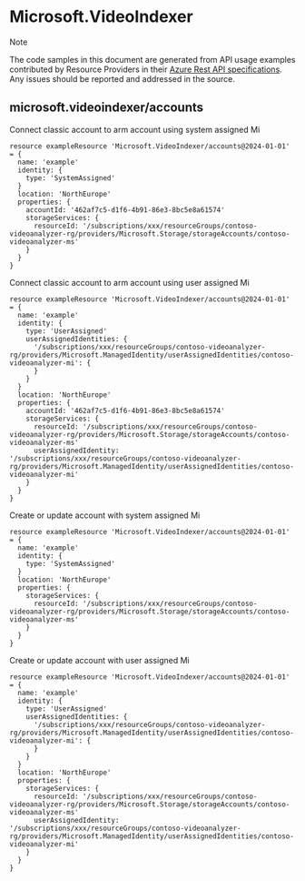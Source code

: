 # Microsoft.VideoIndexer
  
> [!NOTE]
> The code samples in this document are generated from API usage examples contributed by Resource Providers in their [Azure Rest API specifications](https://github.com/Azure/azure-rest-api-specs). Any issues should be reported and addressed in the source.


## microsoft.videoindexer/accounts

Connect classic account to arm account using system assigned Mi
```bicep
resource exampleResource 'Microsoft.VideoIndexer/accounts@2024-01-01' = {
  name: 'example'
  identity: {
    type: 'SystemAssigned'
  }
  location: 'NorthEurope'
  properties: {
    accountId: '462af7c5-d1f6-4b91-86e3-8bc5e8a61574'
    storageServices: {
      resourceId: '/subscriptions/xxx/resourceGroups/contoso-videoanalyzer-rg/providers/Microsoft.Storage/storageAccounts/contoso-videoanalyzer-ms'
    }
  }
}
```

Connect classic account to arm account using user assigned Mi
```bicep
resource exampleResource 'Microsoft.VideoIndexer/accounts@2024-01-01' = {
  name: 'example'
  identity: {
    type: 'UserAssigned'
    userAssignedIdentities: {
      '/subscriptions/xxx/resourceGroups/contoso-videoanalyzer-rg/providers/Microsoft.ManagedIdentity/userAssignedIdentities/contoso-videoanalyzer-mi': {
      }
    }
  }
  location: 'NorthEurope'
  properties: {
    accountId: '462af7c5-d1f6-4b91-86e3-8bc5e8a61574'
    storageServices: {
      resourceId: '/subscriptions/xxx/resourceGroups/contoso-videoanalyzer-rg/providers/Microsoft.Storage/storageAccounts/contoso-videoanalyzer-ms'
      userAssignedIdentity: '/subscriptions/xxx/resourceGroups/contoso-videoanalyzer-rg/providers/Microsoft.ManagedIdentity/userAssignedIdentities/contoso-videoanalyzer-mi'
    }
  }
}
```

Create or update account with system assigned Mi
```bicep
resource exampleResource 'Microsoft.VideoIndexer/accounts@2024-01-01' = {
  name: 'example'
  identity: {
    type: 'SystemAssigned'
  }
  location: 'NorthEurope'
  properties: {
    storageServices: {
      resourceId: '/subscriptions/xxx/resourceGroups/contoso-videoanalyzer-rg/providers/Microsoft.Storage/storageAccounts/contoso-videoanalyzer-ms'
    }
  }
}
```

Create or update account with user assigned Mi
```bicep
resource exampleResource 'Microsoft.VideoIndexer/accounts@2024-01-01' = {
  name: 'example'
  identity: {
    type: 'UserAssigned'
    userAssignedIdentities: {
      '/subscriptions/xxx/resourceGroups/contoso-videoanalyzer-rg/providers/Microsoft.ManagedIdentity/userAssignedIdentities/contoso-videoanalyzer-mi': {
      }
    }
  }
  location: 'NorthEurope'
  properties: {
    storageServices: {
      resourceId: '/subscriptions/xxx/resourceGroups/contoso-videoanalyzer-rg/providers/Microsoft.Storage/storageAccounts/contoso-videoanalyzer-ms'
      userAssignedIdentity: '/subscriptions/xxx/resourceGroups/contoso-videoanalyzer-rg/providers/Microsoft.ManagedIdentity/userAssignedIdentities/contoso-videoanalyzer-mi'
    }
  }
}
```
